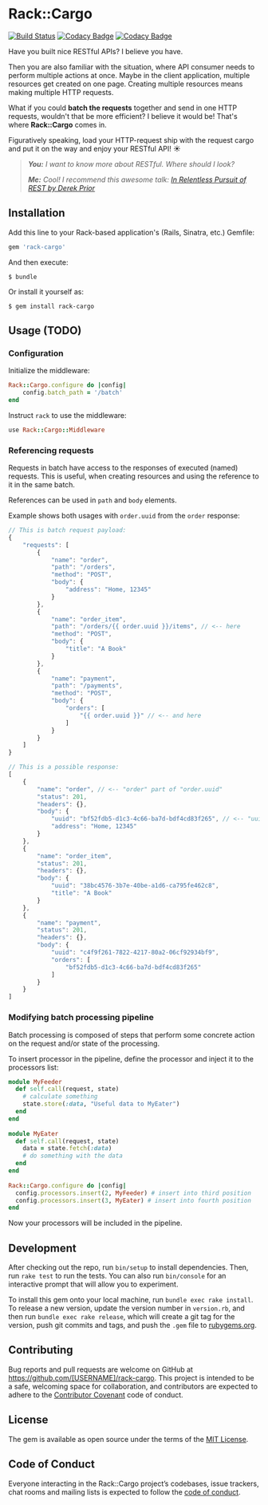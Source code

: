 # Rack::Cargo

[![Build Status](https://travis-ci.org/murdho/rack-cargo.svg?branch=master)](https://travis-ci.org/murdho/rack-cargo)
[![Codacy Badge](https://api.codacy.com/project/badge/Grade/96d334fdbe7b4bed975c1e344523f926)](https://www.codacy.com/app/murdho/rack-cargo?utm_source=github.com&amp;utm_medium=referral&amp;utm_content=murdho/rack-cargo&amp;utm_campaign=Badge_Grade)
[![Codacy Badge](https://api.codacy.com/project/badge/Coverage/96d334fdbe7b4bed975c1e344523f926)](https://www.codacy.com/app/murdho/rack-cargo?utm_source=github.com&utm_medium=referral&utm_content=murdho/rack-cargo&utm_campaign=Badge_Coverage)

Have you built nice RESTful APIs? I believe you have.

Then you are also familiar with the situation, where API consumer needs to perform multiple actions at once. Maybe in the client application, multiple resources get created on one page. Creating multiple resources means making multiple HTTP requests.

What if you could **batch the requests** together and send in one HTTP requests, wouldn't that be more efficient? I believe it would be! That's where **Rack::Cargo** comes in.

Figuratively speaking, load your HTTP-request ship with the request cargo and put it on the way and enjoy your RESTful API! ☀️

> ***You:** I want to know more about RESTful. Where should I look?*
>
> ***Me:** Cool! I recommend this awesome talk: [In Relentless Pursuit of REST by Derek Prior](https://youtu.be/HctYHe-YjnE)*

## Installation

Add this line to your Rack-based application's (Rails, Sinatra, etc.) Gemfile:

```ruby
gem 'rack-cargo'
```

And then execute:

    $ bundle

Or install it yourself as:

    $ gem install rack-cargo

## Usage (TODO)

### Configuration

Initialize the middleware:

```ruby
Rack::Cargo.configure do |config|
    config.batch_path = '/batch'
end
```

Instruct `rack` to use the middleware:

```ruby
use Rack::Cargo::Middleware
```

### Referencing requests

Requests in batch have access to the responses of executed (named) requests. This is useful, when creating resources and using the reference to it in the same batch.

References can be used in `path` and `body` elements.

Example shows both usages with `order.uuid` from the `order` response:

```javascript
// This is batch request payload:
{
    "requests": [
        {
            "name": "order",
            "path": "/orders",
            "method": "POST",
            "body": {
                "address": "Home, 12345"
            }
        },
        {
            "name": "order_item",
            "path": "/orders/{{ order.uuid }}/items", // <-- here
            "method": "POST",
            "body": {
                "title": "A Book"
            }
        },
        {
            "name": "payment",
            "path": "/payments",
            "method": "POST",
            "body": {
                "orders": [
                    "{{ order.uuid }}" // <-- and here
                ]
            }
        }
    ]
}

// This is a possible response:
[
    {
        "name": "order", // <-- "order" part of "order.uuid"
        "status": 201,
        "headers": {},
        "body": {
            "uuid": "bf52fdb5-d1c3-4c66-ba7d-bdf4cd83f265", // <-- "uuid" part of "order.uuid"
            "address": "Home, 12345"
        }
    },
    {
        "name": "order_item",
        "status": 201,
        "headers": {},
        "body": {
            "uuid": "38bc4576-3b7e-40be-a1d6-ca795fe462c8",
            "title": "A Book"
        }
    },
    {
        "name": "payment",
        "status": 201,
        "headers": {},
        "body": {
            "uuid": "c4f9f261-7822-4217-80a2-06cf92934bf9",
            "orders": [
                "bf52fdb5-d1c3-4c66-ba7d-bdf4cd83f265"
            ]
        }
    }
]
```

### Modifying batch processing pipeline

Batch processing is composed of steps that perform some concrete action on the request and/or state of the processing.

To insert processor in the pipeline, define the processor and inject it to the processors list:

```ruby
module MyFeeder
  def self.call(request, state)
    # calculate something
    state.store(:data, "Useful data to MyEater")
  end
end
 
module MyEater
  def self.call(request, state)
    data = state.fetch(:data)
    # do something with the data
  end
end
 
Rack::Cargo.configure do |config|
  config.processors.insert(2, MyFeeder) # insert into third position
  config.processors.insert(3, MyEater) # insert into fourth position
end
```

Now your processors will be included in the pipeline.

## Development

After checking out the repo, run `bin/setup` to install dependencies. Then, run `rake test` to run the tests. You can also run `bin/console` for an interactive prompt that will allow you to experiment.

To install this gem onto your local machine, run `bundle exec rake install`. To release a new version, update the version number in `version.rb`, and then run `bundle exec rake release`, which will create a git tag for the version, push git commits and tags, and push the `.gem` file to [rubygems.org](https://rubygems.org).

## Contributing

Bug reports and pull requests are welcome on GitHub at https://github.com/[USERNAME]/rack-cargo. This project is intended to be a safe, welcoming space for collaboration, and contributors are expected to adhere to the [Contributor Covenant](http://contributor-covenant.org) code of conduct.

## License

The gem is available as open source under the terms of the [MIT License](http://opensource.org/licenses/MIT).

## Code of Conduct

Everyone interacting in the Rack::Cargo project’s codebases, issue trackers, chat rooms and mailing lists is expected to follow the [code of conduct](https://github.com/[USERNAME]/rack-cargo/blob/master/CODE_OF_CONDUCT.md).
